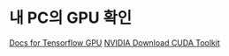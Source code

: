 # 내 PC의 GPU 확인

[Docs for Tensorflow GPU](https://www.tensorflow.org/install/gpu?hl=ko)
[NVIDIA Download CUDA Toolkit](https://developer.nvidia.com/cuda-gpus)
